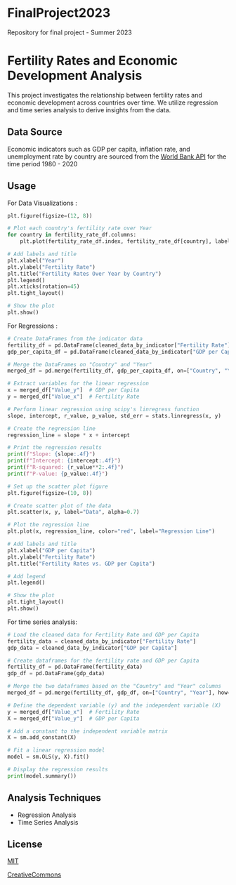 # FinalProject2023
Repository for final project - Summer 2023

# Fertility Rates and Economic Development Analysis

This project investigates the relationship between fertility rates and economic development across countries over time. We utilize regression and time series analysis to derive insights from the data.

## Data Source

Economic indicators such as GDP per capita, inflation rate, and unemployment rate by country are sourced from the [World Bank API](https://api.worldbank.org/v2/countries/all/indicators/) for the time period 1980 - 2020


## Usage

For Data Visualizations :

```python
plt.figure(figsize=(12, 8))

# Plot each country's fertility rate over Year
for country in fertility_rate_df.columns:
    plt.plot(fertility_rate_df.index, fertility_rate_df[country], label=country)

# Add labels and title
plt.xlabel("Year")
plt.ylabel("Fertility Rate")
plt.title("Fertility Rates Over Year by Country")
plt.legend()
plt.xticks(rotation=45)
plt.tight_layout()

# Show the plot
plt.show()

```
For Regressions :

```python
# Create DataFrames from the indicator data
fertility_df = pd.DataFrame(cleaned_data_by_indicator["Fertility Rate"])
gdp_per_capita_df = pd.DataFrame(cleaned_data_by_indicator["GDP per Capita"])

# Merge the DataFrames on "Country" and "Year"
merged_df = pd.merge(fertility_df, gdp_per_capita_df, on=["Country", "Year"])

# Extract variables for the linear regression
x = merged_df["Value_y"]  # GDP per Capita
y = merged_df["Value_x"]  # Fertility Rate

# Perform linear regression using scipy's linregress function
slope, intercept, r_value, p_value, std_err = stats.linregress(x, y)

# Create the regression line
regression_line = slope * x + intercept

# Print the regression results
print(f"Slope: {slope:.4f}")
print(f"Intercept: {intercept:.4f}")
print(f"R-squared: {r_value**2:.4f}")
print(f"P-value: {p_value:.4f}")

# Set up the scatter plot figure
plt.figure(figsize=(10, 8))

# Create scatter plot of the data
plt.scatter(x, y, label="Data", alpha=0.7)

# Plot the regression line
plt.plot(x, regression_line, color="red", label="Regression Line")

# Add labels and title
plt.xlabel("GDP per Capita")
plt.ylabel("Fertility Rate")
plt.title("Fertility Rates vs. GDP per Capita")

# Add legend
plt.legend()

# Show the plot
plt.tight_layout()
plt.show()
```
For time series analysis:

```python
# Load the cleaned data for Fertility Rate and GDP per Capita
fertility_data = cleaned_data_by_indicator["Fertility Rate"]
gdp_data = cleaned_data_by_indicator["GDP per Capita"]

# Create dataframes for the fertility rate and GDP per Capita
fertility_df = pd.DataFrame(fertility_data)
gdp_df = pd.DataFrame(gdp_data)

# Merge the two dataframes based on the "Country" and "Year" columns
merged_df = pd.merge(fertility_df, gdp_df, on=["Country", "Year"], how="inner")

# Define the dependent variable (y) and the independent variable (X)
y = merged_df["Value_x"]  # Fertility Rate
X = merged_df["Value_y"]  # GDP per Capita

# Add a constant to the independent variable matrix
X = sm.add_constant(X)

# Fit a linear regression model
model = sm.OLS(y, X).fit()

# Display the regression results
print(model.summary())
```


## Analysis Techniques

- Regression Analysis
- Time Series Analysis

## License
[MIT](https://choosealicense.com/licenses/mit/)

[CreativeCommons](https://creativecommons.org/licenses/by/4.0/)


